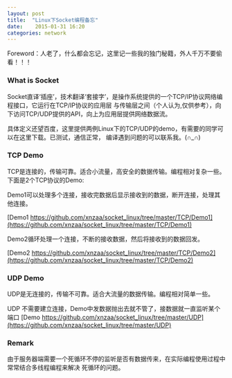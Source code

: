 ```yaml
---
layout: post
title:  "Linux下Socket编程备忘"
date:    2015-01-31 16:20
categories: network
---
```


Foreword：人老了，什么都会忘记，这里记一些我的独门秘籍，外人千万不要偷看！！！

### What is Socket
  Socket直译‘插座’，技术翻译‘套接字’，是操作系统提供的一个TCP/IP协议网络编程接口，它运行在TCP/IP协议的应用层
与传输层之间（个人认为,仅供参考），向下访问TCP/UDP提供的API，向上为应用层提供网络数据流。
  
  具体定义还望百度，这里提供两例Linux下的TCP/UDP的demo，有需要的同学可以在这里下载。已测试，通信正常，
编译遇到问题的可以联系我。(∩_∩)

### TCP Demo
  TCP是连接的，传输可靠。适合小流量，高安全的数据传输。编程相对复杂一些。
  下面是2个TCP协议的Demo:
  
  Demo1可以处理多个连接，接收完数据后显示接收到的数据，断开连接，处理其他连接。

  [Demo1 https://github.com/xnzaa/socket_linux/tree/master/TCP/Demo1](https://github.com/xnzaa/socket_linux/tree/master/TCP/Demo1)

  Demo2循环处理一个连接，不断的接收数据，然后将接收到的数据回发。

  [Demo2 https://github.com/xnzaa/socket_linux/tree/master/TCP/Demo2](https://github.com/xnzaa/socket_linux/tree/master/TCP/Demo2)

### UDP Demo
  UDP是无连接的，传输不可靠。适合大流量的数据传输。编程相对简单一些。

  UDP 不需要建立连接，Demo中发数据抛出去就不管了，接数据就一直监听某个端口
  [Demo https://github.com/xnzaa/socket_linux/tree/master/UDP](https://github.com/xnzaa/socket_linux/tree/master/UDP)

### Remark
  由于服务器端需要一个死循环不停的监听是否有数据传来，在实际编程使用过程中常常结合多线程编程来解决
死循环的问题。